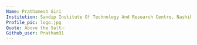 ```yaml
---
Name: Prathamesh Giri
Institution: Sandip Institute Of Technology And Research Centre, Nashik 🚩
Profile_pic: logo.jpg
Quote: Above the Salt💥
Github_user: Pratham31
---
```

